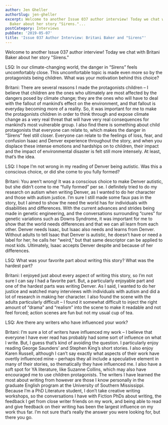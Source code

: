 ```yaml
---
author: Jen Gheller
authorSlug: jen-gheller
excerpt: Welcome to another Issue 037 author interview! Today we chat with Britani
  Baker about her story "Sirens."...
postCategory: Interviews
pubDate: '2019-05-07'
title: 'Issue 037 Author Interview: Britani Baker and "Sirens"'
---
```

Welcome to another Issue 037 author interview! Today we chat with Britani Baker about her story "Sirens."

LSQ: In our climate-changing world, the danger in “Sirens” feels uncomfortably close. This uncomfortable topic is made even more so by the protagonists being children. What was your motivation behind this choice?

Britani: There are several reasons I made the protagonists children – I believe that children are the ones who ultimately are most affected by the dangers posed by climate change; they are the ones who will have to deal with the fallout of mankind’s effect on the environment, and that fallout is everyday becoming more of a reality. So, it was important for me to make the protagonists children in order to think through and expose climate change as a very real threat that will have very real consequences for mankind’s most vulnerable group. I also find there is something about child protagonists that everyone can relate to, which makes the danger in “Sirens” feel still closer. Everyone can relate to the feelings of loss, fear, and confusion Isaac and Denver experience throughout the story, and when you displace these intense emotions and hardships on to children, their impact and the impact of environmental disaster is felt still more intensely. At least, that’s the idea.

LSQ: I hope I’m not wrong in my reading of Denver being autistic. Was this a conscious choice, or did she come to you fully formed?

Britani: You aren’t wrong! It was a conscious choice to make Denver autistic, but she didn’t come to me “fully formed” per se. I definitely tried to do my research on autism when writing Denver, as I wanted to do her character and those with autism justice. I’m sure I still made some faux pas in the story, but I aimed to show the need the world has for individuals with disabilities and differences. With the current advances and strides being made in genetic engineering, and the conversations surrounding “cures” for genetic variations such as Downs Syndrome, it was important for me to show that the world needs differences and that we can all learn from each other. Denver needs Isaac, but Isaac also needs and learns from Denver. Without adults to tell Isaac that Denver is autistic, he doesn’t have or need a label for her; he calls her “weird,” but that same descriptor can be applied to most kids. Ultimately, Isaac accepts Denver despite and because of her differences.

LSQ: What was your favorite part about writing this story? What was the hardest part?

Britani: I enjoyed just about every aspect of writing this story, so I’m not sure I can say I had a favorite part. But, a particularly enjoyable part and one of the hardest parts was writing Denver. As I said, I wanted to do her justice and watched many interviews with individuals with autism and did a lot of research in making her character. I also found the scene with the adults particularly difficult – I found it somewhat difficult to inject the right amount of “drama” and “realism” into the scene to make it readable and not feel forced; action scenes are fun but not my usual cup of tea.

LSQ: Are there any writers who have influenced your work?

Britani: I’m sure a lot of writers have influenced my work – I believe that everyone I have ever read has probably had some sort of influence on what I write. But, I guess that’s kind of avoiding the question. I particularly enjoy reading George Saunders’ and Stephen King’s short stories. I also enjoy Karen Russell, although I can’t say exactly what aspects of their work have overtly influenced mine – perhaps they all include a speculative element in many of their stories, so thematically they have influenced me. I also have a soft spot for YA literature, like Suzanne Collins, which may also have encouraged me to use children protagonists. The writers I have learned the most about writing from however are those I know personally in the graduate English program at the University of Southern Mississippi. Because I’m a PhD Literature student, I don’t take creative writing workshops, so the conversations I have with Fiction PhDs about writing, the feedback I get from close writer friends on my work, and being able to read and give feedback on their writing has been the largest influence on my work thus far. I’m not sure that’s really the answer you were looking for, but there you go.